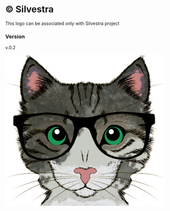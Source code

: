 # &copy; Silvestra

This logo can be associated only with Silvestra project

### Version
v.0.2

![Silvestra logo](https://github.com/Silvestra/logo/blob/master/logo/white_bg.png?raw=true)

